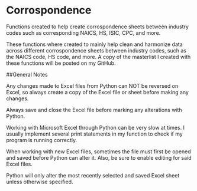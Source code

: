 # Corrospondence
Functions created to help create corrospondence sheets between industry
codes such as corresponding NAICS, HS, ISIC, CPC, and more.

These functions where created to mainly help clean and harmonize data
across different corrospondence sheets between industry codes, such as the
NAICS code, HS code, and more. A copy of the masterlist I created with these
functions will be posted on my GitHub.

##General Notes

Any changes made to Excel files from Python can NOT be reversed on Excel, so
always create a copy of the Excel file or sheet before making any changes.

Always save and close the Excel file before marking any alterations with Python.

Working with Microsoft Excel through Python can be very slow at times. I
usually implement several print statements in my function to check if my
program is running correctly.

When working with new Excel files, sometimes the file must first be opened
and saved before Python can alter it. Also, be sure to enable editing for
said Excel files.

Python will only alter the most recently selected and saved Excel sheet unless
otherwise specified.
